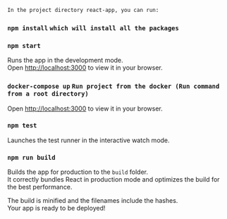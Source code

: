 `In the project directory react-app, you can run:`

### `npm install`   `which will install all the packages`
### `npm start`

Runs the app in the development mode.\
Open [http://localhost:3000](http://localhost:3000) to view it in your browser.

### `docker-compose up`   `Run project from the docker (Run command from a root directory)`

Open [http://localhost:3000](http://localhost:3000) to view it in your browser.

### `npm test`

Launches the test runner in the interactive watch mode.
### `npm run build`

Builds the app for production to the `build` folder.\
It correctly bundles React in production mode and optimizes the build for the best performance.

The build is minified and the filenames include the hashes.\
Your app is ready to be deployed!
